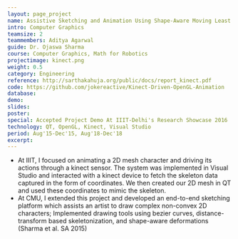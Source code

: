 ```yaml
---
layout: page_project
name: Assistive Sketching and Animation Using Shape-Aware Moving Least Squares Deformations and Kinect based 2-D Mesh Animation
intro: Computer Graphics
teamsize: 2
teammembers: Aditya Agarwal
guide: Dr. Ojaswa Sharma
course: Computer Graphics, Math for Robotics
projectimage: kinect.png
weight: 0.5
category: Engineering
reference: http://sarthakahuja.org/public/docs/report_kinect.pdf
code: https://github.com/jokereactive/Kinect-Driven-OpenGL-Animation
database: 
demo:
slides: 
poster: 
special: Accepted Project Demo At IIIT-Delhi's Research Showcase 2016
technology: QT, OpenGL, Kinect, Visual Studio
period: Aug'15-Dec'15, Aug'18-Dec'18
excerpt: 
---
```

- At IIIT, I focused on animating a 2D mesh character and driving its actions through a kinect sensor. The system was implemented in Visual Studio and interacted with a kinect device to fetch the skeleton data captured in the form of coordinates. We then created our 2D mesh in QT and used these coordinates to mimic the skeleton. 
- At CMU, I extended this project and developed an end-to-end sketching platform which assists an artist to draw complex non-convex 2D characters; Implemented drawing tools using bezier curves, distance-transform based skeletonization, and shape-aware deformations (Sharma et al. SA 2015)